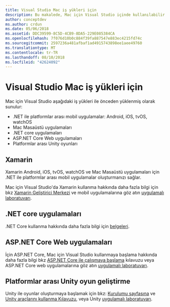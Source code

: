 ```yaml
---
title: Visual Studio Mac iş yükleri için
description: Bu makalede, Mac için Visual Studio içinde kullanılabilir çeşitli iş yükleri açıklanır.
author: conceptdev
ms.author: crdun
ms.date: 05/06/2018
ms.assetid: DDC39599-8C5D-4CB9-8DA5-229E085384CA
ms.openlocfilehash: 7f076d10b0c884f39fa887547e883ec4215fd74c
ms.sourcegitcommit: 2597236a481afbaf1ad4915743898ee1aee49760
ms.translationtype: MT
ms.contentlocale: tr-TR
ms.lasthandoff: 08/10/2018
ms.locfileid: "42624092"
---
```

# <a name="visual-studio-for-mac-workloads"></a>Visual Studio Mac iş yükleri için

Mac için Visual Studio aşağıdaki iş yükleri ile önceden yüklenmiş olarak sunulur:

* .NET ile platformlar arası mobil uygulamalar: Android, iOS, tvOS, watchOS
* Mac Masaüstü uygulamaları
* .NET core uygulamaları
* ASP.NET Core Web uygulamaları
* Platformlar arası Unity oyunları

## <a name="xamarin"></a>Xamarin

Xamarin Android, iOS, tvOS, watchOS ve Mac Masaüstü uygulamaları için .NET ile platformlar arası mobil uygulamalar oluşturmanızı sağlar.

Mac için Visual Studio'da Xamarin kullanma hakkında daha fazla bilgi için bkz [Xamarin Geliştirici Merkezi](https://developer.xamarin.com/) ve mobil uygulamalarına göz atın [uygulamalı laboratuvarı](https://github.com/Microsoft/vs4mac-labs/tree/master/Mobile/Getting-Started).

## <a name="net-core-applications"></a>.NET core uygulamaları

.NET Core kullanma hakkında daha fazla bilgi için [belgeleri](https://docs.microsoft.com/dotnet/core/).

## <a name="aspnet-core-web-applications"></a>ASP.NET Core Web uygulamaları

İçin ASP.NET Core, Mac için Visual Studio kullanmaya başlama hakkında daha fazla bilgi bkz [ASP.NET Core ile çalışmaya başlama](asp-net-core.md) kılavuzu veya ASP.NET Core web uygulamalarına göz atın [uygulamalı laboratuvarı](https://github.com/Microsoft/vs4mac-labs/tree/master/Web/Getting-Started).

## <a name="cross-platform-unity-game-development"></a>Platformlar arası Unity oyun geliştirme

Unity ile oyunlar oluşturmaya başlamak için bkz: [Kurulumu sayfasına](setup-vsmac-tools-unity.md) ve [Unity araçlarını kullanma Kılavuzu](using-vsmac-tools-unity.md), veya Unity [uygulamalı laboratuvarı](https://github.com/Microsoft/vs4mac-labs/tree/master/Unity/Getting-Started).
